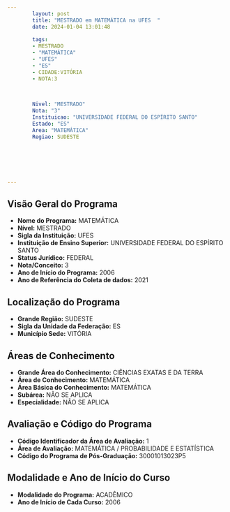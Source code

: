 ```yaml
---
        layout: post
        title: "MESTRADO em MATEMÁTICA na UFES  "
        date: 2024-01-04 13:01:48
     
        tags:
        - MESTRADO
        - "MATEMÁTICA"
        - "UFES"
        - "ES"
        - CIDADE:VITÓRIA
        - NOTA:3
        
       

        Nivel: "MESTRADO"
        Nota: "3"
        Instituicao: "UNIVERSIDADE FEDERAL DO ESPÍRITO SANTO"
        Estado: "ES"
        Area: "MATEMÁTICA"
        Regiao: SUDESTE
        
        
        
        
        
        
---
```

## Visão Geral do Programa
- **Nome do Programa:** MATEMÁTICA
- **Nível:** MESTRADO
- **Sigla da Instituição:** UFES
- **Instituição de Ensino Superior:** UNIVERSIDADE FEDERAL DO ESPÍRITO SANTO
- **Status Jurídico:** FEDERAL
- **Nota/Conceito:** 3
- **Ano de Início do Programa:** 2006
- **Ano de Referência do Coleta de dados:** 2021

## Localização do Programa
- **Grande Região:** SUDESTE
- **Sigla da Unidade da Federação:** ES
- **Município Sede:** VITÓRIA

## Áreas de Conhecimento
- **Grande Área do Conhecimento:** CIÊNCIAS EXATAS E DA TERRA
- **Área de Conhecimento:** MATEMÁTICA
- **Área Básica do Conhecimento:** MATEMÁTICA
- **Subárea:** NÃO SE APLICA
- **Especialidade:** NÃO SE APLICA

## Avaliação e Código do Programa
- **Código Identificador da Área de Avaliação:** 1
- **Área de Avaliação:** MATEMÁTICA / PROBABILIDADE E ESTATÍSTICA
- **Código do Programa de Pós-Graduação:** 30001013023P5


## Modalidade e Ano de Início do Curso
- **Modalidade do Programa:** ACADÊMICO
- **Ano de Início de Cada Curso:** 2006
